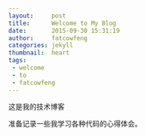 ```yaml
---
layout:     post
title:      Welcome to My Blog
date:       2015-09-30 15:31:19
author:     fatcowfeng
categories: jekyll
thumbnail:  heart
tags:
 - welcome
 - to
 - fatcowfeng
---
```


这是我的技术博客

准备记录一些我学习各种代码的心得体会。
